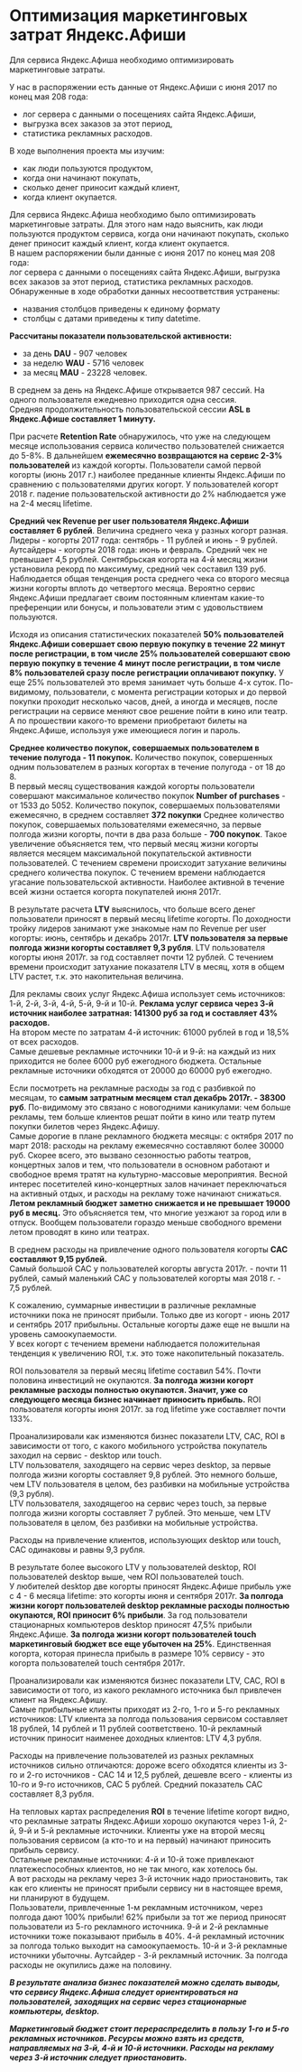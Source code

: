 # Оптимизация маркетинговых затрат Яндекс.Афиши   

Для сервиса Яндекс.Афиша необходимо оптимизировать маркетинговые затраты.   

У нас в распоряжении есть данные от Яндекс.Афиши с июня 2017 по конец мая 208 года:   
- лог сервера с данными о посещениях сайта Яндекс.Афиши,   
- выгрузка всех заказов за этот период,   
- статистика рекламных расходов.   

В ходе выполнения проекта мы изучим:   
- как люди пользуются продуктом,   
- когда они начинают покупать,   
- сколько денег приносит каждый клиент,   
- когда клиент окупается.   

Для сервиса Яндекс.Афиша необходимо было оптимизировать маркетинговые затраты. Для этого нам надо выяснить, как люди пользуются продуктом сервиса, когда они начинают покупать, сколько денег приносит каждый клиент, когда клиент окупается.    
В нашем распоряжении были данные с июня 2017 по конец мая 208 года:      
лог сервера с данными о посещениях сайта Яндекс.Афиши, выгрузка всех заказов за этот период, статистика рекламных расходов.   
Обнаруженные в ходе обработки данных несоответствия устранены:   
- названия cтолбцов приведены к единому формату   
- столбцы с датами приведены к типу datetime.   

**Рассчитаны показатели пользовательской активности:**   
- за день **DAU** - 907 человек   
- за неделю **WAU** - 5716 человек  
- за месяц **MAU** - 23228 человек.     

В среднем за день на Яндекс.Афише открывается 987 сессий. На одного пользователя ежедневно приходится одна сессия.   
Средняя продолжительность пользовательской сессии **ASL в Яндекс.Афише составляет 1 минуту.**   

При расчете **Retention Rate** обнаружилось, что уже на следующем месяце использования сервиса количество пользователей снижается до 5-8%. В дальнейшем  **ежемесячно возвращаются на сервис 2-3% пользователей** из каждой когорты. Пользователи самой первой когорты (июнь 2017 г.) наиболее преданные клиенты Яндекс.Афиши по сравнению с пользователями других когорт. У пользователей когорт 2018 г. падение пользовательской активности до 2% наблюдается уже на 2-4 месяц lifetime.         

**Средний чек Revenue per user пользователя Яндекс.Афиши составляет 6 рублей**. Величина среднего чека у разных когорт разная.   
Лидеры - когорты 2017 года: сентябрь - 11 рублей и июнь - 9 рублей.   
Аутсайдеры - когорты 2018 года: июнь и февраль. Средний чек не превышает 4,5 рублей. Сентябрьская когорта на 4-й месяц жизни установила рекорд по максимуму, средний чек составил 139 руб.    
Наблюдается общая тенденция роста среднего чека со второго месяца жизни когорты вплоть до четвертого месяца. Вероятно сервис Яндекс.Афиши предлагает своим постоянным клиентам какие-то преференции или бонусы, и пользователи этим с удовольствием пользуются.         

Исходя из описания статистических показателей **50% пользователей Яндекс.Афиши совершает свою первую покупку в течение 22 минут после регистрации, в том числе 25% пользователей совершают свою первую покупку в течение 4 минут после регистрации, в том числе 8% пользователей сразу после регистрации оплачивают покупку.** У еще 25% пользователей это время занимает чуть больше 4-х суток. По-видимому, пользователи, с момента регистрации которых и до первой покупки проходит несколько часов, дней, а иногда и месяцев, после регистрации на сервисе меняют свое решение пойти в кино или театр. А по прошествии какого-то времени приобретают билеты на Яндекс.Афише, используя уже имеющиеся логин и пароль.     
    
**Среднее количество покупок, совершаемых пользователем в течение полугода - 11 покупок.** Количество покупок, совершенных одним пользователем в разных когортах в течение полугода - от 18 до 8.   
В первый месяц существования каждой когорты пользователи совершают максимальное количество покупок **Number of purchases** - от 1533 до 5052. Количество покупок, совершаемых пользователями ежемесячно, в среднем составляет **372 покупки** Среднее количество покупок, совершаемых пользователями ежемесячно, за первые полгода жизни когорты, почти в два раза больше - **700 покупок**. Такое увеличение объясняется тем, что первый месяц жизни когорты является месяцем максимальной покупательской активности пользователей. С течением свремени происходит затухание величины среднего количества покупок. С течением времени наблюдается угасание пользовательской активности. Наиболее активной в течение всей жизни остается когорта покупателей июня 2017г.            

В результате расчета **LTV** выяснилось, что больше всего денег пользователи приносят в первый месяц lifetime когорты. По доходности тройку лидеров занимают уже знакомые нам по Revenue per user когорты: июнь, сентябрь и декабрь 2017г. **LTV пользователя за первые полгода жизни когорты составляет 9,3 рубля**. LTV пользователя когорты июня 2017г. за год составляет почти 12 рублей. С течением времени происходит затухание показателя LTV в месяц, хотя в общем LTV растет, т.к. это накопительная величина.   
 
Для рекламы своих услуг Яндекс.Афиша использует семь источников: 1-й, 2-й, 3-й, 4-й, 5-й, 9-й и 10-й. **Реклама услуг сервиса через 3-й источник наиболее затратная: 141300 руб за год и составляет 43% расходов.**         
На втором месте по затратам 4-й источник: 61000 рублей в год и 18,5% от всех расходов.         
Самые дешевые рекламные источники 10-й и 9-й: на каждый из них приходится не более 6000 руб ежегодного бюджета.
Остальные рекламные источники обходятся от 20000 до 60000 руб ежегодно.            

Если посмотреть на рекламные расходы за год с разбивкой по месяцам, то **самым затратным месяцем стал декабрь 2017г. - 38300 руб**. По-видимому это связано с новогодними каникулами: чем больше рекламы, тем больше клиентов решат пойти в кино или театр путем покупки билетов через Яндекс.Афишу.         
Самые дорогие в плане рекламного бюджета месяцы: с октября 2017 по март 2018: расходы на рекламу ежемесячно составляют более 30000 руб. Скорее всего, это вызвано сезонностью работы театров, концертных залов и тем, что пользователи в основном работают и свободное время тратят на культурно-массовые мероприятия. Весной интерес посетителей кино-концертных залов начинает переключаться на активный отдых, и расходы на рекламу тоже начинают снижаться.      
**Летом рекламный бюджет заметно снижается и не превышает 19000 руб в месяц.** Это объясняется тем, что многие уезжают за город или в отпуск. Вообщем пользователи гораздо меньше свободного времени летом проводят в кино или театрах.       

В среднем расходы на привлечение одного пользователя когорты **CAC составляют 9,15 рублей.**         
Самый большой CAC у пользователей когорты августа 2017г. - почти 11 рублей, самый маленький CAC у пользователей когорты мая 2018 г. - 7,5 рублей.              

К сожалению, суммарные инвестиции в различные рекламные источники пока не приносят прибыли. Только две из когорт - июнь 2017 и сентябрь 2017 прибыльны. Остальные когорты даже еще не вышли на уровень самоокупаемости.  
У всех когорт с течением времени наблюдается положительная тенденция к увеличению ROI, т.к. это тоже накопительный показатель.      

ROI пользователя за первый месяц lifetime составил 54%. Почти половина инвестиций не окупаются. **За полгода жизни когорт рекламные расходы полностью окупаются. Значит, уже со следующего месяца бизнес начинает приносить прибыль.** ROI пользователя когорты июня 2017г. за год lifetime уже составляет почти 133%.       

Проанализировали как изменяются бизнес показатели LTV, CAC, ROI в зависимости от того, с какого мобильного устройства покупатель заходил на сервис - desktop или touch.      
LTV пользователя, заходящего на сервис через desktop, за первые полгода жизни когорты составляет 9,8 рублей. Это немного больше, чем LTV пользователя в целом, без разбивки на мобильные устройства (9,3 рубля).            
LTV пользователя, заходящегоо на сервис через touch, за первые полгода жизни когорты составляет 7 рублей. Это меньше, чем LTV пользователя в целом, без разбивки на мобильные устройства.             

Расходы на привлечение клиентов, использующих desktop или touch, CAC одинаковы и равны 9,3 рубля.       

В результате более высокого LTV у пользователей desktop,  ROI пользователей desktop выше, чем ROI пользователей touch.       
    У любителей desktop две когорты приносят Яндекс.Афише прибыль уже с 4 - 6 месяца lifetime: это когорты июня и сентября 2017г. **За полгода жизни когорт пользователей desktop рекламные расходы полностью окупаются, ROI приносит 6% прибыли**. За год пользователи стационарных компьютеров desktop приносят 47,5% прибыли Яндекс.Афише. **За полгода жизни когорт пользователей touch маркетинговый бюджет все еще убыточен на 25%**. Единственная когорта, которая принесла прибыль в размере 10% сервису - это когорта пользователей touch сентября 2017г.      
    
Проанализировали как изменяются бизнес показатели LTV, CAC, ROI в зависимости от того, из какого рекламного источника был привлечен клиент на Яндекс.Афишу.      
Самые прибыльные клиенты приходят из 2-го, 1-го и 5-го рекламных источников: LTV клиента за полгода пользования сервисом составляет 18 рублей, 14 рублей и 11 рублей соответствено. 10-й рекламный источник приносит наименее доходных клиентов: LTV 4,3 рубля.         

Расходы на привлечение пользователей из разных рекламных источников сильно отличаются: дороже всего обходятся клиенты из 3-го и 2-го источников - CAC 14 и 12,5 рублей, дешевле всего - клиенты из 10-го и 9-го источников, CAC 5 рублей. Средний показатель CAC составляет 8,3 рубля.    

На тепловых картах распределения **ROI** в течение lifetime когорт видно, что рекламные затраты Яндекс.Афиши хорошо окупаются через 1-й, 2-й, 9-й и 5-й рекламные источники. Клиенты уже на второй месяц пользования сервисом (а кто-то и на первый) начинают приносить прибыль сервису.      
Остальные рекламные источники: 4-й и 10-й тоже привлекают платежеспособных клиентов, но не так много, как хотелось бы.    
А вот расходы на рекламу через 3-й источник надо приостановить, так как его клиенты не приносят прибыли сервису ни в настоящее время, ни планируют в будущем.    
    Пользователи, привлеченные 1-м рекламным источником, через полгода дают 100% прибыли! 62% прибыли за тот же период приносят пользователи из 5-го рекламного источника. 9-й и 2-й рекламные источники тоже показывают прибыль в 40%. 4-й рекламный источник за полгода только выходит на самоокупаемость.
10-й и 3-й рекламные источники убыточны. Аутсайдер - 3-й рекламный источник. За полгода расходы не окупились даже на половину.

***В результате анализа бизнес показателей можно сделать выводы, что сервису Яндекс.Афиша следует ориентироваться на пользователей, заходящих на сервис через стационарные компьютеры, desktop.***    

***Маркетинговый бюджет стоит перераспределить в пользу 1-го и 5-го рекламных источников. Ресурсы можно взять из средств, направляемых на 3-й, 4-й  и 10-й источники. Расходы на рекламу через 3-й источник следует приостановить.*** 

